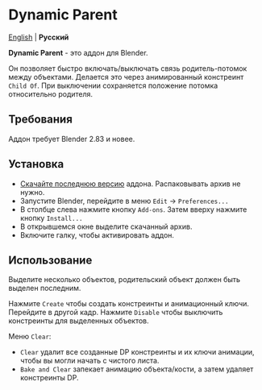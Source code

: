 # Dynamic Parent

[English](README.md) | __Русский__

__Dynamic Parent__ - это аддон для Blender.

Он позволяет быстро включать/выключать связь родитель-потомок между объектами. Делается это через анимированный констреинт `Child Of`. При выключении сохраняется положение потомка относительно родителя.

## Требования

Аддон требует Blender 2.83 и новее.

## Установка

- [Скачайте последнюю версию](https://github.com/romanvolodin/dynamic_parent/releases/latest) аддона. Распаковывать архив не нужно.
- Запустите Blender, перейдите в меню `Edit` → `Preferences...`
- В столбце слева нажмите кнопку `Add-ons`. Затем вверху нажмите кнопку `Install...`
- В открывшемся окне выделите скачанный архив.
- Включите галку, чтобы активировать аддон.

## Использование

Выделите несколько объектов, родительский объект должен быть выделен последним.

Нажмите `Create` чтобы создать констреинты и анимационный ключи. Перейдите в другой кадр. Нажмите `Disable` чтобы выключить констреинты для выделенных объектов.

Меню `Clear`:

- `Clear` удалит все созданные DP констреинты и их ключи анимации, чтобы вы могли начать с чистого листа.
- `Bake and Clear` запекает анимацию объекта/кости, а затем удаляет констреинты DP.
